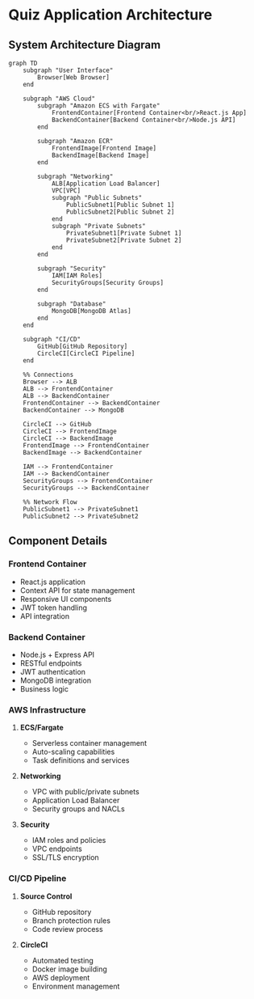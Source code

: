 # Quiz Application Architecture

## System Architecture Diagram

```mermaid
graph TD
    subgraph "User Interface"
        Browser[Web Browser]
    end

    subgraph "AWS Cloud"
        subgraph "Amazon ECS with Fargate"
            FrontendContainer[Frontend Container<br/>React.js App]
            BackendContainer[Backend Container<br/>Node.js API]
        end

        subgraph "Amazon ECR"
            FrontendImage[Frontend Image]
            BackendImage[Backend Image]
        end

        subgraph "Networking"
            ALB[Application Load Balancer]
            VPC[VPC]
            subgraph "Public Subnets"
                PublicSubnet1[Public Subnet 1]
                PublicSubnet2[Public Subnet 2]
            end
            subgraph "Private Subnets"
                PrivateSubnet1[Private Subnet 1]
                PrivateSubnet2[Private Subnet 2]
            end
        end

        subgraph "Security"
            IAM[IAM Roles]
            SecurityGroups[Security Groups]
        end

        subgraph "Database"
            MongoDB[MongoDB Atlas]
        end
    end

    subgraph "CI/CD"
        GitHub[GitHub Repository]
        CircleCI[CircleCI Pipeline]
    end

    %% Connections
    Browser --> ALB
    ALB --> FrontendContainer
    ALB --> BackendContainer
    FrontendContainer --> BackendContainer
    BackendContainer --> MongoDB
    
    CircleCI --> GitHub
    CircleCI --> FrontendImage
    CircleCI --> BackendImage
    FrontendImage --> FrontendContainer
    BackendImage --> BackendContainer
    
    IAM --> FrontendContainer
    IAM --> BackendContainer
    SecurityGroups --> FrontendContainer
    SecurityGroups --> BackendContainer

    %% Network Flow
    PublicSubnet1 --> PrivateSubnet1
    PublicSubnet2 --> PrivateSubnet2
```

## Component Details

### Frontend Container
- React.js application
- Context API for state management
- Responsive UI components
- JWT token handling
- API integration

### Backend Container
- Node.js + Express API
- RESTful endpoints
- JWT authentication
- MongoDB integration
- Business logic

### AWS Infrastructure
1. **ECS/Fargate**
   - Serverless container management
   - Auto-scaling capabilities
   - Task definitions and services

2. **Networking**
   - VPC with public/private subnets
   - Application Load Balancer
   - Security groups and NACLs

3. **Security**
   - IAM roles and policies
   - VPC endpoints
   - SSL/TLS encryption

### CI/CD Pipeline
1. **Source Control**
   - GitHub repository
   - Branch protection rules
   - Code review process

2. **CircleCI**
   - Automated testing
   - Docker image building
   - AWS deployment
   - Environment management 